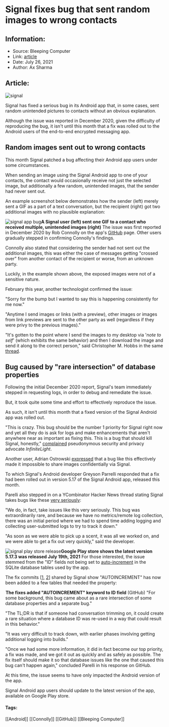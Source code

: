 # Signal fixes bug that sent random images to wrong contacts
### 

## Information:
+ Source: Bleeping Computer
+ Link: [article](https://www.bleepingcomputer.com/news/security/signal-fixes-bug-that-sent-random-images-to-wrong-contacts/)
+ Date: July 26, 2021
+ Author: Ax Sharma


## Article:
![signal](https://www.bleepstatic.com/content/hl-images/2021/01/08/Signal.jpg)


Signal has fixed a serious bug in its Android app that, in some cases, sent random unintended pictures to contacts without an obvious explanation.


Although the issue was reported in December 2020, given the difficulty of reproducing the bug, it isn't until this month that a fix was rolled out to the Android users of the end-to-end encrypted messaging app.



Random images sent out to wrong contacts
----------------------------------------


This month Signal patched a bug affecting their Android app users under some circumstances.


When sending an image using the Signal Android app to one of your contacts, the contact would occasionally receive not just the selected image, but additionally a few random, unintended images, that the sender had never sent out.


An example screenshot below demonstrates how the sender (left) merely sent a GIF as a part of a text conversation, but the recipient (right) got two additional images with no plausible explanation: 



![signal app bug](https://www.bleepstatic.com/images/news/u/1164866/2021/Jul-2021/signal-app-bug/signal-screenshot-bug.jpg)**A Signal user (left) sent one GIF to a contact who received multiple, unintended images (right)**
The issue was first reported in December 2020 by Rob Connolly on the app's [GitHub](https://github.com/signalapp/Signal-Android/issues/10247) page. Other users gradually stepped in confirming Connolly's findings.


Connolly also stated that considering the sender had not sent out the additional images, this was either the case of messages getting "crossed over" from another contact of the recipient or worse, from an unknown party.


Luckily, in the example shown above, the exposed images were not of a sensitive nature.


February this year, another technologist confirmed the issue:


"Sorry for the bump but I wanted to say this is happening consistently for me now."


"Anytime I send images or links (with a preview), other images or images from link previews are sent to the other party as well (regardless if they were privy to the previous images)."


"It's gotten to the point where I send the images to my desktop via '*note to self*' (which exhibits the same behavior) and then I download the image and send it along to the correct person," said Christopher M. Hobbs in the same [thread](https://github.com/signalapp/Signal-Android/issues/10247#issuecomment-770536908).


Bug caused by "rare intersection" of database properties
--------------------------------------------------------


Following the initial December 2020 report, Signal's team immediately stepped in requesting logs, in order to debug and remediate the issue.


But, it took quite some time and effort to effectively reproduce the issue.


As such, it isn't until this month that a fixed version of the Signal Android app was rolled out.


"This is crazy. This bug should be the number 1 priority for Signal right now and yet all they do is ask for logs and make enhancements that aren't anywhere near as important as fixing this. This is a bug that should kill Signal, honestly," [complained](https://github.com/signalapp/Signal-Android/issues/10247#issuecomment-886203550) pseudonymous security and privacy advocate *InfiniteLight*.


Another user, Adrian Ostrowski [expressed](https://github.com/signalapp/Signal-Android/issues/10247#issuecomment-765492216) that a bug like this effectively made it impossible to share images confidentially via Signal.


To which Signal's Android developer Greyson Parrelli responded that a fix had been rolled out in version 5.17 of the Signal Android app, released this month.


Parelli also stepped in on a YCombinator Hacker News thread stating Signal takes bugs like these [very seriously](https://news.ycombinator.com/item?id=27951708):


"We do, in fact, take issues like this very seriously. This bug was extraordinarily rare, and because we have no metrics/remote log collection, there was an initial period where we had to spend time adding logging and collecting user-submitted logs to try to track it down."


"As soon as we were able to pick up a scent, it was all we worked on, and we were able to get a fix out very quickly," said the developer.



![signal play store release](https://www.bleepstatic.com/images/news/u/1164866/2021/Jul-2021/signal-app-bug/signal-play-store.jpg)**Google Play store shows the latest version 5.17.3 was released July 19th, 2021**
For those interested, the issue stemmed from the "ID" fields not being set to [auto-increment](http://www.sqlite.org/autoinc.html) in the SQLite database tables used by the app.


The fix commits [[1](https://github.com/signalapp/Signal-Android/commit/83086a5a2b8cae3ac40dea75d8c9533457a31858), [2](https://github.com/signalapp/Signal-Android/commit/b9657208fea1c7bcfb90b7400037a7858ba56516)] shared by Signal show "AUTOINCREMENT" has now been added to a few tables that needed the property:



![fix commit snippet](data:image/gif;base64,R0lGODlhAQABAAAAACH5BAEKAAEALAAAAAABAAEAAAICTAEAOw==)**The fixes added "AUTOINCREMENT" keyword to ID field** (GitHub)
"For some background, this bug came about as a rare intersection of some database properties and a separate bug."


"The TL;DR is that if someone had conversation trimming on, it could create a rare situation where a database ID was re-used in a way that could result in this behavior."


"It was very difficult to track down, with earlier phases involving getting additional logging into builds."


"Once we had some more information, it did in fact become our top priority, a fix was made, and we got it out as quickly and as safely as possible. The fix itself should make it so that database issues like the one that caused this bug can't happen again," concluded Parelli in his response on GitHub.


At this time, the issue seems to have only impacted the Android version of the app.


Signal Android app users should update to the latest version of the app, available on Google Play store.




#### Tags:
[[Android]] [[Connolly]] [[GitHub]] [[Bleeping Computer]]
